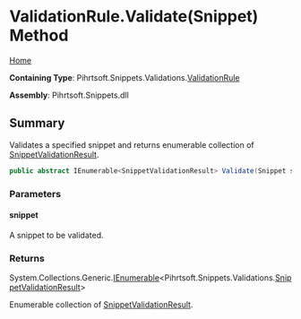 <a name="_top"></a>

# ValidationRule\.Validate\(Snippet\) Method

[Home](../../../../../README.md#_top)

**Containing Type**: Pihrtsoft\.Snippets\.Validations\.[ValidationRule](../README.md#_top)

**Assembly**: Pihrtsoft\.Snippets\.dll

## Summary

Validates a specified snippet and returns enumerable collection of [SnippetValidationResult](../../SnippetValidationResult/README.md#_top)\.

```csharp
public abstract IEnumerable<SnippetValidationResult> Validate(Snippet snippet)
```

### Parameters

#### snippet

A snippet to be validated\.

### Returns

System\.Collections\.Generic\.[IEnumerable](https://docs.microsoft.com/en-us/dotnet/api/system.collections.generic.ienumerable-1)\<Pihrtsoft\.Snippets\.Validations\.[SnippetValidationResult](../../SnippetValidationResult/README.md#_top)>

Enumerable collection of [SnippetValidationResult](../../SnippetValidationResult/README.md#_top)\.